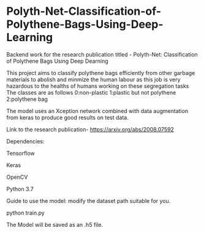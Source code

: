 # Polyth-Net-Classification-of-Polythene-Bags-Using-Deep-Learning
Backend work for the research publication titled - Polyth-Net: Classification of Polythene Bags Using Deep Dearning

This project aims to classify polythene bags efficiently from other garbage materials to abolish and minmize the human labour
as this job is very hazardous to the healths of humans working on these segregation tasks
The classes are as follows
0:non-plastic
1:plastic but not polythene
2:polythene bag

The model uses an Xception network combined with data augmentation from keras to produce good results on test data.


Link to the research publication- https://arxiv.org/abs/2008.07592

Dependencies: 

Tensorflow

Keras

OpenCV 

Python 3.7

Guide to use the model:
modify the dataset path suitable for you.

python train.py



The Model will be saved as an .h5 file.
